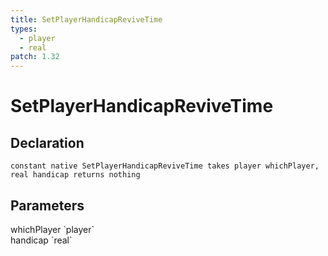 ```yaml
---
title: SetPlayerHandicapReviveTime
types:
  - player
  - real
patch: 1.32
---
```


# SetPlayerHandicapReviveTime

## Declaration

```
constant native SetPlayerHandicapReviveTime takes player whichPlayer, real handicap returns nothing
```

## Parameters
<dl>
  <dt>whichPlayer `player`</dt>
  <dd></dd>

  <dt>handicap `real`</dt>
  <dd></dd>
</dl>